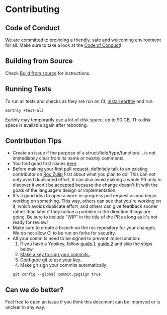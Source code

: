 # Contributing

## Code of Conduct

We are committed to providing a friendly, safe and welcoming environment for all. Make sure to take a look at the [Code of Conduct](CodeOfConduct.md)!

## Building from Source

Check [Build from source](BUILDING_FROM_SOURCE.md) for instructions.

## Running Tests

To run all tests and checks as they are run on CI, [install earthly](https://earthly.dev/get-earthly) and run:
```
earthly +test-all
```

Earthly may temporarily use a lot of disk space, up to 90 GB. This disk space is available again after rebooting.

## Contribution Tips

- Create an issue if the purpose of a struct/field/type/function/... is not immediately clear from its name or nearby comments.
- You find good first issues [here](https://github.com/rtfeldman/roc/issues?q=is%3Aopen+is%3Aissue+label%3A%22good+first+issue%22).
- Before making your first pull request, definitely talk to an existing contributor on [Roc Zulip](https://roc.zulipchat.com) first about what you plan to do! This can not only avoid duplicated effort, it can also avoid making a whole PR only to discover it won't be accepted because the change doesn't fit with the goals of the language's design or implementation.
- It's a good idea to open a work-in-progress pull request as you begin working on something. This way, others can see that you're working on it, which avoids duplicate effort, and others can give feedback sooner rather than later if they notice a problem in the direction things are going. Be sure to include "WIP" in the title of the PR as long as it's not ready for review!
- Make sure to create a branch on the roc repository for your changes. We do not allow CI to be run on forks for security.
- All your commits need to be signed to prevent impersonation:
  1. If you have a Yubikey, follow [guide 1](https://dev.to/paulmicheli/using-your-yubikey-to-get-started-with-gpg-3h4k), [guide 2](https://dev.to/paulmicheli/using-your-yubikey-for-signed-git-commits-4l73) and skip the steps below.
  2. [Make a key to sign your commits.](https://docs.github.com/en/authentication/managing-commit-signature-verification/generating-a-new-gpg-key).
  3. [Configure git to use your key.](https://docs.github.com/en/authentication/managing-commit-signature-verification/telling-git-about-your-signing-key)
  4. Make git sign your commits automatically:
   ```
   git config --global commit.gpgsign true
   ```

## Can we do better?

Feel free to open an issue if you think this document can be improved or is unclear in any way.
